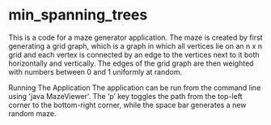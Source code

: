 # min_spanning_trees

This is a code for a maze generator application. The maze is created by first generating a grid graph, which is a graph in which all vertices lie on an n x n grid and 
each vertex is connected by an edge to the vertices next to it both horizontally and vertically. The edges of the grid graph are then weighted with numbers between 0 and 1 
uniformly at random. 

Running The Application
The application can be run from the command line using 'java MazeViewer'.
The ‘p’ key toggles the path from the top-left corner to the bottom-right corner, while the space bar generates a new random maze.
  
